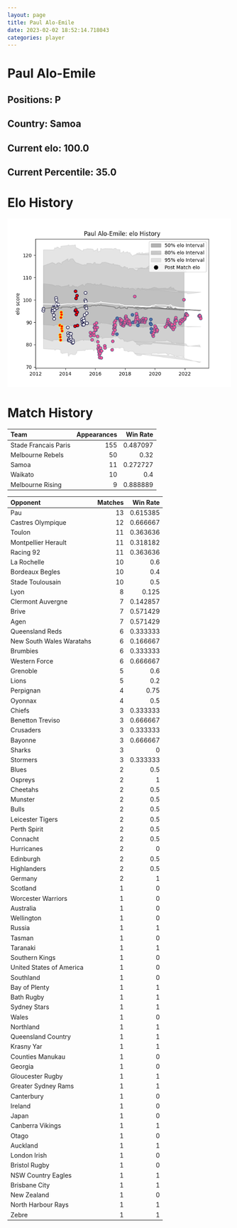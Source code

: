 ```yaml
---  
layout: page  
title: Paul Alo-Emile  
date: 2023-02-02 18:52:14.718043  
categories: player  
---
```

# Paul Alo-Emile

## Positions: P

## Country: Samoa

## Current elo: 100.0

## Current Percentile: 35.0

# Elo History


![elo history](history_PaulAlo-Emile.png)
# Match History


| Team                 |   Appearances |   Win Rate |
|:---------------------|--------------:|-----------:|
| Stade Francais Paris |           155 |   0.487097 |
| Melbourne Rebels     |            50 |   0.32     |
| Samoa                |            11 |   0.272727 |
| Waikato              |            10 |   0.4      |
| Melbourne Rising     |             9 |   0.888889 |

| Opponent                 |   Matches |   Win Rate |
|:-------------------------|----------:|-----------:|
| Pau                      |        13 |   0.615385 |
| Castres Olympique        |        12 |   0.666667 |
| Toulon                   |        11 |   0.363636 |
| Montpellier Herault      |        11 |   0.318182 |
| Racing 92                |        11 |   0.363636 |
| La Rochelle              |        10 |   0.6      |
| Bordeaux Begles          |        10 |   0.4      |
| Stade Toulousain         |        10 |   0.5      |
| Lyon                     |         8 |   0.125    |
| Clermont Auvergne        |         7 |   0.142857 |
| Brive                    |         7 |   0.571429 |
| Agen                     |         7 |   0.571429 |
| Queensland Reds          |         6 |   0.333333 |
| New South Wales Waratahs |         6 |   0.166667 |
| Brumbies                 |         6 |   0.333333 |
| Western Force            |         6 |   0.666667 |
| Grenoble                 |         5 |   0.6      |
| Lions                    |         5 |   0.2      |
| Perpignan                |         4 |   0.75     |
| Oyonnax                  |         4 |   0.5      |
| Chiefs                   |         3 |   0.333333 |
| Benetton Treviso         |         3 |   0.666667 |
| Crusaders                |         3 |   0.333333 |
| Bayonne                  |         3 |   0.666667 |
| Sharks                   |         3 |   0        |
| Stormers                 |         3 |   0.333333 |
| Blues                    |         2 |   0.5      |
| Ospreys                  |         2 |   1        |
| Cheetahs                 |         2 |   0.5      |
| Munster                  |         2 |   0.5      |
| Bulls                    |         2 |   0.5      |
| Leicester Tigers         |         2 |   0.5      |
| Perth Spirit             |         2 |   0.5      |
| Connacht                 |         2 |   0.5      |
| Hurricanes               |         2 |   0        |
| Edinburgh                |         2 |   0.5      |
| Highlanders              |         2 |   0.5      |
| Germany                  |         2 |   1        |
| Scotland                 |         1 |   0        |
| Worcester Warriors       |         1 |   0        |
| Australia                |         1 |   0        |
| Wellington               |         1 |   0        |
| Russia                   |         1 |   1        |
| Tasman                   |         1 |   0        |
| Taranaki                 |         1 |   1        |
| Southern Kings           |         1 |   0        |
| United States of America |         1 |   0        |
| Southland                |         1 |   0        |
| Bay of Plenty            |         1 |   1        |
| Bath Rugby               |         1 |   1        |
| Sydney Stars             |         1 |   1        |
| Wales                    |         1 |   0        |
| Northland                |         1 |   1        |
| Queensland Country       |         1 |   1        |
| Krasny Yar               |         1 |   1        |
| Counties Manukau         |         1 |   0        |
| Georgia                  |         1 |   0        |
| Gloucester Rugby         |         1 |   1        |
| Greater Sydney Rams      |         1 |   1        |
| Canterbury               |         1 |   0        |
| Ireland                  |         1 |   0        |
| Japan                    |         1 |   0        |
| Canberra Vikings         |         1 |   1        |
| Otago                    |         1 |   0        |
| Auckland                 |         1 |   1        |
| London Irish             |         1 |   0        |
| Bristol Rugby            |         1 |   0        |
| NSW Country Eagles       |         1 |   1        |
| Brisbane City            |         1 |   1        |
| New Zealand              |         1 |   0        |
| North Harbour Rays       |         1 |   1        |
| Zebre                    |         1 |   1        |